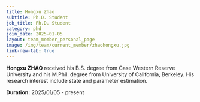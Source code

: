 ```yaml
---
title: Hongxu Zhao
subtitle: Ph.D. Student
job_title: Ph.D. Student
category: phd
join_date: 2025-01-05
layout: team_member_personal_page
image: /img/team/current_member/zhaohongxu.jpg
link-new-tab: true
---
```


**Hongxu ZHAO** received his B.S. degree from Case Western Reserve University and his M.Phil. degree from University of California, Berkeley. His research interest include state and parameter estimation.

**Duration:** 2025/01/05 - present